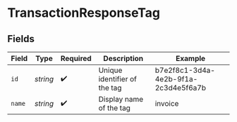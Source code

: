 # TransactionResponseTag


## Fields

| Field                                | Type                                 | Required                             | Description                          | Example                              |
| ------------------------------------ | ------------------------------------ | ------------------------------------ | ------------------------------------ | ------------------------------------ |
| `id`                                 | *string*                             | :heavy_check_mark:                   | Unique identifier of the tag         | b7e2f8c1-3d4a-4e2b-9f1a-2c3d4e5f6a7b |
| `name`                               | *string*                             | :heavy_check_mark:                   | Display name of the tag              | invoice                              |